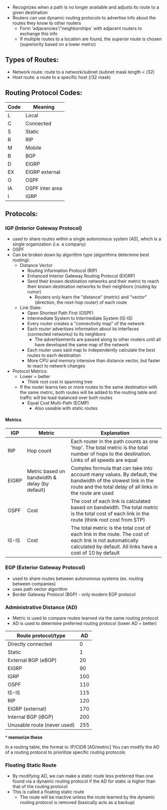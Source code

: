- Recognizes when a path is no longer available and adjusts its route to a given destination
- Routers can use dynamic routing protocols to advertise info about the routes they know to other routers
	- Form 'adjacencies'/'neighborships' with adjacent routers to exchange this info
	- If multiple routes to a location are found, the superior route is chosen (superiority based on a lower metric)
## Types of Routes:
- Network route: route to a network/subnet (subnet mask length < /32)
- Host route: a route to a specific host (/32 mask)
## Routing Protocol Codes:

| Code | Meaning         |
| ---- | --------------- |
| L    | Local           |
| C    | Connected       |
| S    | Static          |
| R    | RIP             |
| M    | Mobile          |
| B    | BGP             |
| D    | EIGRP           |
| EX   | EIGRP external  |
| O    | OSPF            |
| IA   | OSPF inter area |
| I    | IGRP            |
## Protocols:
### IGP (Interior Gateway Protocol)
- used to share routes within a single autonomous system (AS), which is a single organization (i.e. a company)
- OSPF
- Can be broken down by algorithm type (algorithms determine best routing):
	- Distance Vector
		- Routing Information Protocol (RIP)
		- Enhanced Interior Gateway Routing Protocol (EIGRP)
		- Send their known destination networks and their metric to reach their known destination networks to their neighbors (routing by rumor)
			- Routers only learn the "distance" (metric) and "vector" (direction, the next-hop router) of each route
	- Link State:
		- Open Shortest Path First (OSPF)
		- Intermediate System to Intermediate System (IS-IS)
		- Every router creates a "connectivity map" of the network
		- Each router advertises information about its interfaces (connected networks) to its neighbors
			- The advertisements are passed along to other routers until all have developed the same map of the network
		- Each router uses said map to independently calculate the best routes to each destination
		- More CPU and memory intensive than distance vector, but faster to react to network changes
- Protocol Metrics:
	- Lower = better
		- Think root cost in spanning tree
	- If the router learns two or more routes to the same destination with the same metric, both routes will be added to the routing table and traffic will be load-balanced over both routes
		- Equal Cost Multi-Path (ECMP)
			- Also useable with static routes

#### Metrics

| IGP | Metric | Explanation |
| ---- | ---- | ---- |
| RIP | Hop count | Each router in the path counts as one 'hop'. The total metric is the total number of hops to the destination. Links of all speeds are equal |
| EIGRP | Metric based on bandwidth & delay (by default) | Complex formula that can take into account many values. By default, the bandwidth of the slowest link in the route and the total delay of all links in the route are used |
| OSPF | Cost | The cost of each link is calculated based on bandwidth. The total metric is the total cost of each link in the route (think root cost from STP) |
| IS-IS | Cost | The total metric is the total cost of each link in the route. The cost of each link is not automatically calculated by default. All links have a cost of 10 by default |
### EGP (Exterior Gateway Protocol)
- used to share routes between autonomous systems (ex. routing between companies)
- uses path vector algorithm
- Border Gateway Protocol (BGP) - only modern EGP protocol

### Administrative Distance (AD)
- Metric is used to compare routes learned via the same routing protocol
- AD is used to determine preferred routing protocol (lower AD = better)

| Route protocol/type         | AD  |
| --------------------------- | --- |
| Directly connected          | 0   |
| Static                      | 1   |
| External BGP (eBGP)         | 20  |
| EIGRP                       | 90  |
| IGRP                        | 100 |
| OSPF                        | 110 |
| IS-IS                       | 115 |
| RIP                         | 120 |
| EIGRP (external)            | 170 |
| Internal BGP (iBGP)         | 200 |
| Unusable route (never used) | 255 |
**^ memorize these**

In a routing table, the format is: IP/CIDR \[AD/metric]
You can modify the AD of a routing protocol to prioritize specific routing protocols

### Floating Static Route
- By modifying AD, we can make a static route less preferred than one found via a dynamic routing protocol if the AD for static is higher than that of the routing protocol
- This is called a floating static route
	- The route will be inactive unless the route learned by the dynamic routing protocol is removed (basically acts as a backup)